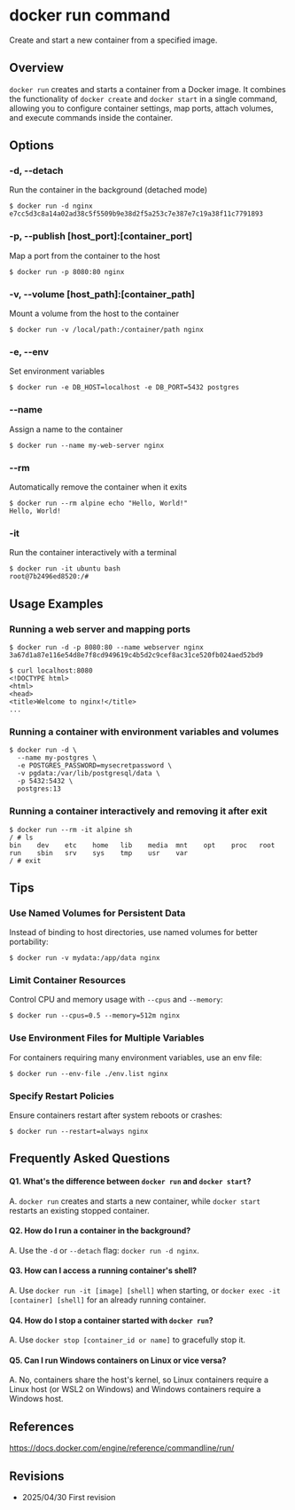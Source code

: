 # docker run command

Create and start a new container from a specified image.

## Overview

`docker run` creates and starts a container from a Docker image. It combines the functionality of `docker create` and `docker start` in a single command, allowing you to configure container settings, map ports, attach volumes, and execute commands inside the container.

## Options

### **-d, --detach**

Run the container in the background (detached mode)

```console
$ docker run -d nginx
e7cc5d3c8a14a02ad38c5f5509b9e38d2f5a253c7e387e7c19a38f11c7791893
```

### **-p, --publish [host_port]:[container_port]**

Map a port from the container to the host

```console
$ docker run -p 8080:80 nginx
```

### **-v, --volume [host_path]:[container_path]**

Mount a volume from the host to the container

```console
$ docker run -v /local/path:/container/path nginx
```

### **-e, --env**

Set environment variables

```console
$ docker run -e DB_HOST=localhost -e DB_PORT=5432 postgres
```

### **--name**

Assign a name to the container

```console
$ docker run --name my-web-server nginx
```

### **--rm**

Automatically remove the container when it exits

```console
$ docker run --rm alpine echo "Hello, World!"
Hello, World!
```

### **-it**

Run the container interactively with a terminal

```console
$ docker run -it ubuntu bash
root@7b2496ed8520:/#
```

## Usage Examples

### Running a web server and mapping ports

```console
$ docker run -d -p 8080:80 --name webserver nginx
3a67d1a87e116e54d8e7f8cd949619c4b5d2c9cef8ac31ce520fb024aed52bd9

$ curl localhost:8080
<!DOCTYPE html>
<html>
<head>
<title>Welcome to nginx!</title>
...
```

### Running a container with environment variables and volumes

```console
$ docker run -d \
  --name my-postgres \
  -e POSTGRES_PASSWORD=mysecretpassword \
  -v pgdata:/var/lib/postgresql/data \
  -p 5432:5432 \
  postgres:13
```

### Running a container interactively and removing it after exit

```console
$ docker run --rm -it alpine sh
/ # ls
bin    dev    etc    home   lib    media  mnt    opt    proc   root   run    sbin   srv    sys    tmp    usr    var
/ # exit
```

## Tips

### Use Named Volumes for Persistent Data

Instead of binding to host directories, use named volumes for better portability:
```console
$ docker run -v mydata:/app/data nginx
```

### Limit Container Resources

Control CPU and memory usage with `--cpus` and `--memory`:
```console
$ docker run --cpus=0.5 --memory=512m nginx
```

### Use Environment Files for Multiple Variables

For containers requiring many environment variables, use an env file:
```console
$ docker run --env-file ./env.list nginx
```

### Specify Restart Policies

Ensure containers restart after system reboots or crashes:
```console
$ docker run --restart=always nginx
```

## Frequently Asked Questions

#### Q1. What's the difference between `docker run` and `docker start`?
A. `docker run` creates and starts a new container, while `docker start` restarts an existing stopped container.

#### Q2. How do I run a container in the background?
A. Use the `-d` or `--detach` flag: `docker run -d nginx`.

#### Q3. How can I access a running container's shell?
A. Use `docker run -it [image] [shell]` when starting, or `docker exec -it [container] [shell]` for an already running container.

#### Q4. How do I stop a container started with `docker run`?
A. Use `docker stop [container_id or name]` to gracefully stop it.

#### Q5. Can I run Windows containers on Linux or vice versa?
A. No, containers share the host's kernel, so Linux containers require a Linux host (or WSL2 on Windows) and Windows containers require a Windows host.

## References

https://docs.docker.com/engine/reference/commandline/run/

## Revisions

- 2025/04/30 First revision